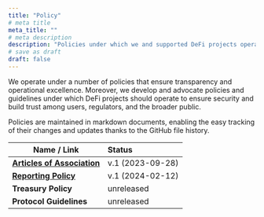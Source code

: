 ```yaml
---
title: "Policy"
# meta title
meta_title: ""
# meta description
description: "Policies under which we and supported DeFi projects operate"
# save as draft
draft: false
---
```


We operate under a number of policies that ensure transparency and operational excellence. Moreover, we develop and advocate policies and guidelines under which DeFi projects should operate to ensure security and build trust among users, regulators, and the broader public.

Policies are maintained in markdown documents, enabling the easy tracking of their changes and updates thanks to the GitHub file history.

| Name / Link                  |  Status |
| ---------------------------- | :---- |
| [**Articles of Association**](../articles-of-association) | v.1 (2023-09-28) |
| [**Reporting Policy**](../reporting-policy.md)           | v.1  (2024-02-12) |
| **Treasury Policy**          | unreleased |
| **Protocol Guidelines**      | unreleased |

